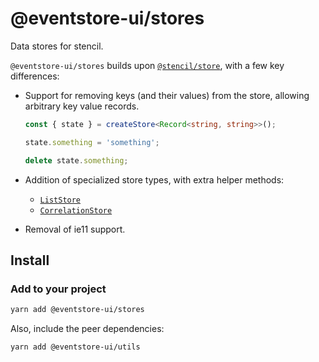 # @eventstore-ui/stores

Data stores for stencil.

`@eventstore-ui/stores` builds upon [`@stencil/store`](https://github.com/ionic-team/stencil-store), with a few key differences:

-   Support for removing keys (and their values) from the store, allowing arbitrary key value records.

    ```ts
    const { state } = createStore<Record<string, string>>();

    state.something = 'something';

    delete state.something;
    ```

-   Addition of specialized store types, with extra helper methods:

    -   [`ListStore`](/stores/utils/createListStore)
    -   [`CorrelationStore`](/stores/utils/createCorrelationStore)

-   Removal of ie11 support.

## Install

### Add to your project

```sh
yarn add @eventstore-ui/stores
```

Also, include the peer dependencies:

```sh
yarn add @eventstore-ui/utils
```
